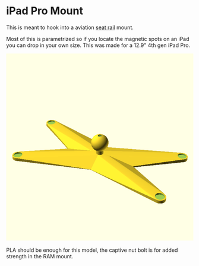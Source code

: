 # iPad Pro Mount

This is meant to hook into a aviation [seat rail](https://www.amazon.ca/Ram-Mount-RAM-B-131-238-AIRCRAFT-SEAT/dp/B008JH19DI) mount.

Most of this is parametrized so if you locate the magnetic spots on an iPad you can drop in your own size.
This was made for a 12.9" 4th gen iPad Pro.

![mount](./ipad_ram.scad.png?raw=true)

PLA should be enough for this model, the captive nut bolt is for added strength in the RAM mount.

